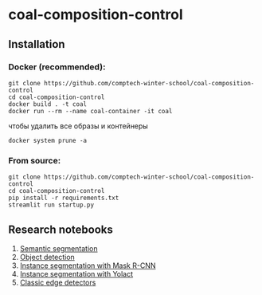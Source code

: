 # coal-composition-control

## Installation

### Docker (recommended):
```
git clone https://github.com/comptech-winter-school/coal-composition-control
cd coal-composition-control
docker build . -t coal
docker run --rm --name coal-container -it coal
```
чтобы удалить все образы и контейнеры
```
docker system prune -a 
```

### From source:
```
git clone https://github.com/comptech-winter-school/coal-composition-control
cd coal-composition-control
pip install -r requirements.txt
streamlit run startup.py
```

## Research notebooks

1. [Semantic segmentation](https://colab.research.google.com/drive/1HrIuBNUtr-K0jktEsmTXYDOZdR7B6iNi?usp=sharing)
2. [Object detection](https://colab.research.google.com/drive/1V3NdYkR7gqTTmzoc7LXHQPv0L4twMpGm?usp=sharing)
3. [Instance segmentation with Mask R-CNN](https://colab.research.google.com/drive/1-epExQsCQUvenJD_c4E4Ji-ZeDteg_z6?usp=sharing#scrollTo=T2ZmpAt29XzK)
4. [Instance segmentation with Yolact](https://colab.research.google.com/drive/1UM3GE05vaBJJIx657Y9X2RDoQgLaAjv6?usp=sharing)
5. [Classic edge detectors](https://colab.research.google.com/drive/1qqCTqAYwOOr5AGAJ8_fIrWTmNs8PkhTp?usp=sharing)
